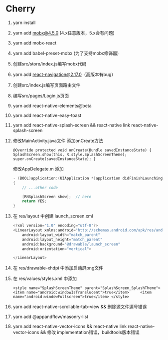 # Cherry

1. yarn install

2. yarn add mobx@4.5.0 (4.x任意版本，5.x会有问题)

3. yarn add mobx-react

4. yarn add babel-preset-mobx (为了支持mobx修饰器)

5. 创建src/store/index.js编写mobx代码

6. yarn add react-navigation@2.17.0（高版本有bug）

7. 创建src/index.js编写页面路由文件

8. 编写src/pages/Login.js页面

9. yarn add react-native-elements@beta

10. yarn add react-native-easy-toast

11. yarn add react-native-splash-screen    &&   react-native link react-native-splash-screen

12. 修改MainActivity.java文件 添加onCreate方法

    `@Override
    protected void onCreate(Bundle savedInstanceState) {
    ​    SplashScreen.show(this, R.style.SplashScreenTheme);
    ​    super.onCreate(savedInstanceState);
    }`

    修改AppDelegate.m 添加

    ```objective-c
    - (BOOL)application:(UIApplication *)application didFinishLaunchingWithOptions:(NSDictionary *)launchOptions
    {
        // ...other code
    
        [RNSplashScreen show];  // here
        return YES;
    }
    ```

13. 在 res/layout 中创建 launch_screen.xml

    ```java
    <?xml version="1.0" encoding="utf-8"?>
    <LinearLayout xmlns:android="http://schemas.android.com/apk/res/android"
        android:layout_width="match_parent"
        android:layout_height="match_parent"
        android:background="@drawable/launch_screen"
        android:orientation="vertical">
    
    </LinearLayout>
    ```

14. 在 res/drawable-xhdpi 中添加启动屏png文件

15. 在 res/values/styles.xml 中添加

    `<style name="SplashScreenTheme" parent="SplashScreen_SplashTheme">
    ​    <item name="android:windowIsTranslucent">true</item>
    ​    <item name="android:windowFullscreen">true</item>
    </style>`

16. yarn add react-native-scrollable-tab-view && 删除源文件逗号错误

17. yarn add @appandflow/masonry-list

18. yarn add react-native-vector-icons  && react-native link react-native-vector-icons && 修改 implementation错误，buildtools版本错误

